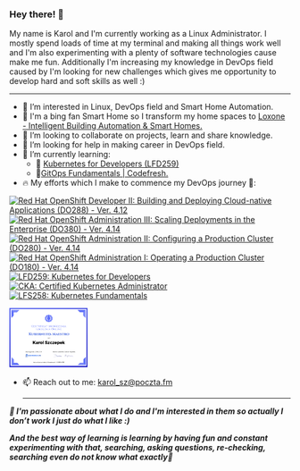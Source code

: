 ### Hey there! 👋

My name is Karol and I'm currently working as a Linux Administrator. I mostly spend loads of time at my terminal and making all things work well and I'm also experimenting with a plenty of software technologies cause make me fun. Additionally I'm increasing my knowledge in DevOps field caused by I'm looking for new challenges which gives me opportunity to develop hard and soft skills as well :)

***

-  👀 I’m interested in Linux, DevOps field and Smart Home Automation.
- 💚 I'm a bing fan Smart Home so I transform my home spaces to [Loxone - Intelligent Building Automation & Smart Homes.](https://www.loxone.com/)
-  👯 I’m looking to collaborate on projects, learn and share knowledge.
- 🤔 I’m looking for help in making career in DevOps field.
- 🌱 I’m currently learning:
  * 🚀 [Kubernetes for Developers (LFD259)](https://training.linuxfoundation.org/training/kubernetes-for-developers/)
  * 🚀[GitOps Fundamentals | Codefresh.](https://learning.codefresh.io)
- 🔥 My efforts which I make to commence my DevOps journey 🚀:
   <!--START_SECTION:badges-->
[![Red Hat OpenShift Developer II: Building and Deploying Cloud-native Applications (DO288) - Ver. 4.12](https://images.credly.com/size/110x110/images/6c868a3e-9f21-4258-bc95-7935b0196d7d/Red_Hat_OpenShift_Developer_II__Building_and_Deploying_Cloud-native_Applications.png)](http://www.credly.com/badges/aff282c5-ef89-42e1-a25e-573db3798895 "Red Hat OpenShift Developer II: Building and Deploying Cloud-native Applications (DO288) - Ver. 4.12")
[![Red Hat OpenShift Administration III: Scaling Deployments in the Enterprise (DO380) - Ver. 4.14](https://images.credly.com/size/110x110/images/8865c9f8-8a9a-47f2-9a67-e7873146dca0/image.png)](http://www.credly.com/badges/ee0d61cf-7ccf-412a-bb68-0fa111de4ec5 "Red Hat OpenShift Administration III: Scaling Deployments in the Enterprise (DO380) - Ver. 4.14")
[![Red Hat OpenShift Administration II: Configuring a Production Cluster (DO280) - Ver. 4.14](https://images.credly.com/size/110x110/images/f288015e-83da-4e67-abfa-d8309e2d83ab/image.png)](http://www.credly.com/badges/79fef6da-6350-4130-af46-dd914fb8b6dd "Red Hat OpenShift Administration II: Configuring a Production Cluster (DO280) - Ver. 4.14")
[![Red Hat OpenShift Administration I: Operating a Production Cluster (DO180) - Ver. 4.14](https://images.credly.com/size/110x110/images/9fe8a309-c7b5-4c40-9f54-abcdb7f900c9/Red_Hat_OpenShift_Administration_I__Operating_a_Production_Cluster.png)](http://www.credly.com/badges/85c138fd-5e01-4aaa-ba07-cc180eda5d67 "Red Hat OpenShift Administration I: Operating a Production Cluster (DO180) - Ver. 4.14")
[![LFD259: Kubernetes for Developers](https://images.credly.com/size/110x110/images/f906b6db-2dc5-4908-b27d-8f05beec8dad/blob)](http://www.credly.com/badges/9c348f8c-aa59-4457-bd9f-d37b52f22035 "LFD259: Kubernetes for Developers")
[![CKA: Certified Kubernetes Administrator](https://images.credly.com/size/110x110/images/8b8ed108-e77d-4396-ac59-2504583b9d54/cka_from_cncfsite__281_29.png)](http://www.credly.com/badges/c54f035a-bd9e-44d3-8e23-5ca736dfc9b1 "CKA: Certified Kubernetes Administrator")
[![LFS258: Kubernetes Fundamentals](https://images.credly.com/size/110x110/images/123746a7-fbbe-4fdd-9c0c-f0254e53292a/blob)](http://www.credly.com/badges/b2e2c6a3-bc8a-402e-925c-b6434bdb5c21 "LFS258: Kubernetes Fundamentals")
<!--END_SECTION:badges-->

<img width="140" alt="KubernetesMaestroCert" src="https://github.com/kadasz/kadasz/blob/main/img/KubernetesMaestro.png">

- 📫 Reach out to me: karol_sz@poczta.fm

  ***

***📌 I'm passionate about what I do and I'm interested in them so actually I don’t work I just do what I like :)***

***And the best way of learning is learning by having fun and constant experimenting with that, searching, asking questions, re-checking, searching even do not know what exactly📍***
<!--
**kadasz/kadasz** is a ✨ _special_ ✨ repository because its `README.md` (this file) appears on your GitHub profile.

Here are some ideas to get you started:

- 🔭 I’m currently working on ...
- 🌱 I’m currently learning ...
- 👯 I’m looking to collaborate on ...
- 🤔 I’m looking for help with ...
- 💬 Ask me about ...
- 📫 How to reach me: ...
- 😄 Pronouns: ...
- ⚡ Fun fact: ...
-->
